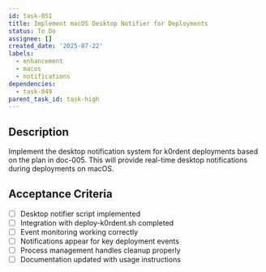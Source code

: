 ```yaml
---
id: task-051
title: Implement macOS Desktop Notifier for Deployments
status: To Do
assignee: []
created_date: '2025-07-22'
labels:
  - enhancement
  - macos
  - notifications
dependencies:
  - task-049
parent_task_id: task-high
---
```


## Description

Implement the desktop notification system for k0rdent deployments based on the plan in doc-005. This will provide real-time desktop notifications during deployments on macOS.

## Acceptance Criteria

- [ ] Desktop notifier script implemented
- [ ] Integration with deploy-k0rdent.sh completed
- [ ] Event monitoring working correctly
- [ ] Notifications appear for key deployment events
- [ ] Process management handles cleanup properly
- [ ] Documentation updated with usage instructions
